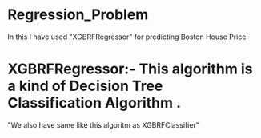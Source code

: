 # Regression_Problem
In this I have used "XGBRFRegressor" for predicting Boston House Price
# XGBRFRegressor:- This algorithm is a kind of Decision Tree Classification Algorithm .
"We also have same like this algoritm as XGBRFClassifier"
